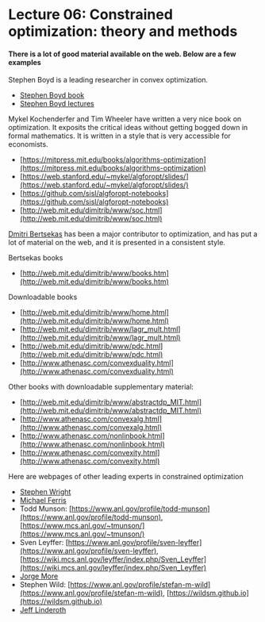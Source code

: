 # Lecture 06: Constrained optimization: theory and methods #


#### There is a lot of good material available on the web. Below are a few examples ####


Stephen Boyd is a leading researcher in convex optimization.

* [Stephen Boyd book](https://web.stanford.edu/~boyd/cvxbook/bv_cvxbook.pdf)
* [Stephen Boyd lectures](https://www.youtube.com/playlist?list=PL3940DD956CDF0622)


Mykel Kochenderfer and Tim Wheeler have written a very nice book on optimization. It exposits the critical ideas without getting bogged down in formal mathematics. It is written in a style that is very accessible for economists.

* [https://mitpress.mit.edu/books/algorithms-optimization](https://mitpress.mit.edu/books/algorithms-optimization)
* [https://web.stanford.edu/~mykel/algforopt/slides/](https://web.stanford.edu/~mykel/algforopt/slides/)
* [https://github.com/sisl/algforopt-notebooks](https://github.com/sisl/algforopt-notebooks)
* [http://web.mit.edu/dimitrib/www/soc.html](http://web.mit.edu/dimitrib/www/soc.html)


[Dmitri Bertsekas](http://web.mit.edu/dimitrib/www/home.html) has been a major contributor to optimization, and has put a lot of material on the web, and it is presented in a consistent style.

Bertsekas books

* [http://web.mit.edu/dimitrib/www/books.htm](http://web.mit.edu/dimitrib/www/books.htm)

Downloadable books

* [http://web.mit.edu/dimitrib/www/home.html](http://web.mit.edu/dimitrib/www/home.html)
* [http://web.mit.edu/dimitrib/www/lagr_mult.html](http://web.mit.edu/dimitrib/www/lagr_mult.html)
* [http://web.mit.edu/dimitrib/www/pdc.html](http://web.mit.edu/dimitrib/www/pdc.html)
* [http://www.athenasc.com/convexduality.html](http://www.athenasc.com/convexduality.html)

Other books with downloadable supplementary material:

* [http://web.mit.edu/dimitrib/www/abstractdp_MIT.html](http://web.mit.edu/dimitrib/www/abstractdp_MIT.html)
* [http://www.athenasc.com/convexalg.html](http://www.athenasc.com/convexalg.html)
* [http://www.athenasc.com/nonlinbook.html](http://www.athenasc.com/nonlinbook.html)
* [http://www.athenasc.com/convexity.html](http://www.athenasc.com/convexity.html)


Here are webpages of other leading experts in constrained optimization

* [Stephen Wright](http://pages.cs.wisc.edu/~swright/)
* [Michael Ferris](http://pages.cs.wisc.edu/~ferris/)
* Todd Munson: [https://www.anl.gov/profile/todd-munson](https://www.anl.gov/profile/todd-munson), [https://www.mcs.anl.gov/~tmunson/](https://www.mcs.anl.gov/~tmunson/)
* Sven Leyffer: [https://www.anl.gov/profile/sven-leyffer](https://www.anl.gov/profile/sven-leyffer), [https://wiki.mcs.anl.gov/leyffer/index.php/Sven_Leyffer](https://wiki.mcs.anl.gov/leyffer/index.php/Sven_Leyffer)
* [Jorge More](https://www.anl.gov/profile/jorge-j-more)
* Stephen Wild: [https://www.anl.gov/profile/stefan-m-wild](https://www.anl.gov/profile/stefan-m-wild), [https://wildsm.github.io](https://wildsm.github.io)
* [Jeff Linderoth](http://homepages.cae.wisc.edu/~linderot/)
